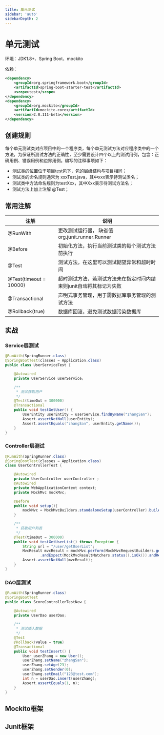 ```yaml
---
title: 单元测试
sidebar: 'auto'
sidebarDepth: 2
---
```


# 单元测试

环境：JDK1.8+、Spring Boot、mockito

依赖：
```xml
<dependency>
    <groupId>org.springframework.boot</groupId>
    <artifactId>spring-boot-starter-test</artifactId>
    <scope>test</scope>
</dependency>
<dependency>
    <groupId>org.mockito</groupId>
    <artifactId>mockito-core</artifactId>
    <version>2.0.111-beta</version>
</dependency>
```


## 创建规则

每个单元测试类对应项目中的一个程序类，每个单元测试方法对应程序类中的一个方法，为保证所测试方法的正确性，至少需要设计四个以上的测试用例，包含：正确用例、错误用例和边界用例。编写的注释事项如下：  
* 测试类的位置位于项目test包下，包的层级结构与项目相同；
* 测试类的命名规则通常为 xxxTest.java，其中xxx表示待测试类名；
* 测试类中方法命名规则为testXxx，其中Xxx表示待测试方法名；
* 测试方法上加上注解 @Test；


## 常用注解

| 注解                     | 说明                                    |
|------------------------|---------------------------------------|
| @RunWith               | 更改测试运行器， 缺省值org.junit.runner.Runner   |
| @Before                | 初始化方法，执行当前测试类的每个测试方法前执行               |
| @Test                  | 测试方法，在这里可以测试期望异常和超时时间                 |
| @Test(timeout = 10000) | 超时测试方法，若测试方法未在指定时间内结束则junit自动将其标记为失败  |
| @Transactional         | 声明式事务管理，用于需数据库事务管理的测试方法               |
| @Rollback(true)        | 数据库回滚，避免测试数据污染数据库                     |


## 实战

### Service层测试

```java
@RunWith(SpringRunner.class)
@SpringBootTest(classes = Application.class)
public class UserServiceTest {

    @Autowired
    private UserService userService;

    /**
     * 测试获取用户
     */
    @Test(timeOut = 300000)
    @Transactional
    public void testGetUser() {
        UserEntity userEntity = userService.findByName("zhangSan");
        Assert.assertNotNull(userEntity);
        Assert.assertEquals("zhangSan", userEntity.getName());
    }
}
```


### Controller层测试

```java
@RunWith(SpringRunner.class)
@SpringBootTest(classes = Application.class)
class UserControllerTest {

    @Autowired
    private UserController userController ;
    @Autowired
    private WebApplicationContext context;
    private MockMvc mockMvc;

    @Before
    public void setup(){
        mockMvc = MockMvcBuilders.standaloneSetup(userController).build;
    }

    /**
     * 获取用户列表
     */
    @Test(timeOut = 300000)
    public void testGetUserList() throws Exception {
        String url = "/user/getUserList";
        MvcResult mvcResult = mockMvc.perform(MockMvcRequestBuilders.get(url))
                .andExpect(MockMvcResultMatchers.status().isOk()).andReturn();
        Assert.assertNotNull(mvcResult);
    }
}
```


### DAO层测试

```java
@RunWith(SpringRunner.class)
@SpringBootTest
public class ScoreControllerTestNew {

    @Autowired
    private UserDao userDao;

    /**
     * 测试插入数据
     */
    @Test
    @Rollback(value = true)
    @Transactional
    public void testInsert() {
        User userZhang = new User();
        userZhang.setName("zhangSan");
        userZhang.setAge(23);
        userZhang.setGender(0);
        userZhang.setEmail("123@test.com");
        int n = userDao.insert(userZhang);
        Assert.assertEquals(1, n);
    }
}
```


## Mockito框架


## Junit框架